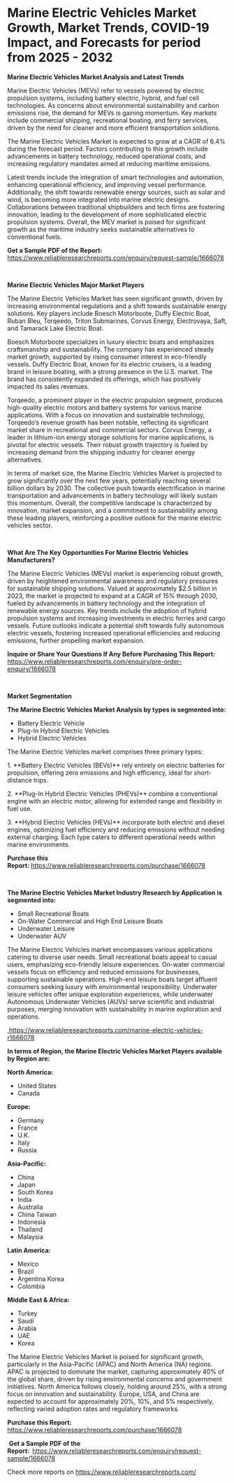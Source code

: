 <p><h1>Marine Electric Vehicles Market Growth, Market Trends, COVID-19 Impact, and Forecasts for period from 2025 - 2032</h1></p><p><strong>Marine Electric Vehicles Market Analysis and Latest Trends</strong></p>
<p><p>Marine Electric Vehicles (MEVs) refer to vessels powered by electric propulsion systems, including battery electric, hybrid, and fuel cell technologies. As concerns about environmental sustainability and carbon emissions rise, the demand for MEVs is gaining momentum. Key markets include commercial shipping, recreational boating, and ferry services, driven by the need for cleaner and more efficient transportation solutions. </p><p>The Marine Electric Vehicles Market is expected to grow at a CAGR of 6.4% during the forecast period. Factors contributing to this growth include advancements in battery technology, reduced operational costs, and increasing regulatory mandates aimed at reducing maritime emissions. </p><p>Latest trends include the integration of smart technologies and automation, enhancing operational efficiency, and improving vessel performance. Additionally, the shift towards renewable energy sources, such as solar and wind, is becoming more integrated into marine electric designs. Collaborations between traditional shipbuilders and tech firms are fostering innovation, leading to the development of more sophisticated electric propulsion systems. Overall, the MEV market is poised for significant growth as the maritime industry seeks sustainable alternatives to conventional fuels.</p></p>
<p><strong>Get a Sample PDF of the Report:&nbsp;</strong> <a href="https://www.reliableresearchreports.com/enquiry/request-sample/1666078?utm_campaign=3383&utm_medium=2&utm_source=Github&utm_content=ia&utm_term=30032025&utm_id=marine-electric-vehicles">https://www.reliableresearchreports.com/enquiry/request-sample/1666078</a></p>
<p>&nbsp;</p>
<p><strong>Marine Electric Vehicles Major Market Players</strong></p>
<p><p>The Marine Electric Vehicles Market has seen significant growth, driven by increasing environmental regulations and a shift towards sustainable energy solutions. Key players include Boesch Motorboote, Duffy Electric Boat, Ruban Bleu, Torqeedo, Triton Submarines, Corvus Energy, Electrovaya, Saft, and Tamarack Lake Electric Boat.</p><p>Boesch Motorboote specializes in luxury electric boats and emphasizes craftsmanship and sustainability. The company has experienced steady market growth, supported by rising consumer interest in eco-friendly vessels. Duffy Electric Boat, known for its electric cruisers, is a leading brand in leisure boating, with a strong presence in the U.S. market. The brand has consistently expanded its offerings, which has positively impacted its sales revenues.</p><p>Torqeedo, a prominent player in the electric propulsion segment, produces high-quality electric motors and battery systems for various marine applications. With a focus on innovation and sustainable technology, Torqeedo’s revenue growth has been notable, reflecting its significant market share in recreational and commercial sectors. Corvus Energy, a leader in lithium-ion energy storage solutions for marine applications, is pivotal for electric vessels. Their robust growth trajectory is fueled by increasing demand from the shipping industry for cleaner energy alternatives.</p><p>In terms of market size, the Marine Electric Vehicles Market is projected to grow significantly over the next few years, potentially reaching several billion dollars by 2030. The collective push towards electrification in marine transportation and advancements in battery technology will likely sustain this momentum. Overall, the competitive landscape is characterized by innovation, market expansion, and a commitment to sustainability among these leading players, reinforcing a positive outlook for the marine electric vehicles sector.</p></p>
<p>&nbsp;</p>
<p><strong>What Are The Key Opportunities For Marine Electric Vehicles Manufacturers?</strong></p>
<p><p>The Marine Electric Vehicles (MEVs) market is experiencing robust growth, driven by heightened environmental awareness and regulatory pressures for sustainable shipping solutions. Valued at approximately $2.5 billion in 2023, the market is projected to expand at a CAGR of 15% through 2030, fueled by advancements in battery technology and the integration of renewable energy sources. Key trends include the adoption of hybrid propulsion systems and increasing investments in electric ferries and cargo vessels. Future outlooks indicate a potential shift towards fully autonomous electric vessels, fostering increased operational efficiencies and reducing emissions, further propelling market expansion.</p></p>
<p><strong>Inquire or Share Your Questions If Any Before Purchasing This Report:</strong> <a href="https://www.reliableresearchreports.com/enquiry/pre-order-enquiry/1666078?utm_campaign=3383&utm_medium=2&utm_source=Github&utm_content=ia&utm_term=30032025&utm_id=marine-electric-vehicles">https://www.reliableresearchreports.com/enquiry/pre-order-enquiry/1666078</a></p>
<p>&nbsp;</p>
<p><strong>Market Segmentation</strong></p>
<p><strong>The Marine Electric Vehicles Market Analysis by types is segmented into:</strong></p>
<p><ul><li>Battery Electric Vehicle</li><li>Plug-In Hybrid Electric Vehicles</li><li>Hybrid Electric Vehicles</li></ul></p>
<p><p>The Marine Electric Vehicles market comprises three primary types: </p><p>1. **Battery Electric Vehicles (BEVs)** rely entirely on electric batteries for propulsion, offering zero emissions and high efficiency, ideal for short-distance trips. </p><p>2. **Plug-In Hybrid Electric Vehicles (PHEVs)** combine a conventional engine with an electric motor, allowing for extended range and flexibility in fuel use. </p><p>3. **Hybrid Electric Vehicles (HEVs)** incorporate both electric and diesel engines, optimizing fuel efficiency and reducing emissions without needing external charging. Each type caters to different operational needs within marine environments.</p></p>
<p><strong>Purchase this Report:&nbsp;</strong><a href="https://www.reliableresearchreports.com/purchase/1666078?utm_campaign=3383&utm_medium=2&utm_source=Github&utm_content=ia&utm_term=30032025&utm_id=marine-electric-vehicles">https://www.reliableresearchreports.com/purchase/1666078</a></p>
<p>&nbsp;</p>
<p><strong>The Marine Electric Vehicles Market Industry Research by Application is segmented into:</strong></p>
<p><ul><li>Small Recreational Boats</li><li>On-Water Commercial and High End Leisure Boats</li><li>Underwater Leisure</li><li>Underwater AUV</li></ul></p>
<p><p>The Marine Electric Vehicles market encompasses various applications catering to diverse user needs. Small recreational boats appeal to casual users, emphasizing eco-friendly leisure experiences. On-water commercial vessels focus on efficiency and reduced emissions for businesses, supporting sustainable operations. High-end leisure boats target affluent consumers seeking luxury with environmental responsibility. Underwater leisure vehicles offer unique exploration experiences, while underwater Autonomous Underwater Vehicles (AUVs) serve scientific and industrial purposes, merging innovation with sustainability in marine exploration and operations.</p></p>
<p><a href="https://www.reliableresearchreports.com/marine-electric-vehicles-r1666078?utm_campaign=3383&utm_medium=2&utm_source=Github&utm_content=ia&utm_term=30032025&utm_id=marine-electric-vehicles">&nbsp;https://www.reliableresearchreports.com/marine-electric-vehicles-r1666078</a></p>
<p><strong>In terms of Region, the Marine Electric Vehicles Market Players available by Region are:</strong></p>
<p>
    <p> <strong> North America: </strong>
        <ul>
            <li>United States</li>
            <li>Canada</li>
        </ul>
        </p> 
    <p> <strong> Europe: </strong>
        <ul>
            <li>Germany</li>
            <li>France</li>
            <li>U.K.</li>
            <li>Italy</li>
            <li>Russia</li>
        </ul>
        </p> 
    <p> <strong> Asia-Pacific: </strong>
        <ul>
            <li>China</li>
            <li>Japan</li>
            <li>South Korea</li>
            <li>India</li>
            <li>Australia</li>
            <li>China Taiwan</li>
            <li>Indonesia</li>
            <li>Thailand</li>
            <li>Malaysia</li>
        </ul>
        </p> 
    <p> <strong> Latin America: </strong>
        <ul>
            <li>Mexico</li>
            <li>Brazil</li>
            <li>Argentina Korea</li>
            <li>Colombia</li>
        </ul>
        </p> 
    <p> <strong> Middle East & Africa: </strong>
        <ul>
            <li>Turkey</li>
            <li>Saudi</li>
            <li>Arabia</li>
            <li>UAE</li>
            <li>Korea</li>
        </ul>
    </p>
    </p>
<p><p>The Marine Electric Vehicles Market is poised for significant growth, particularly in the Asia-Pacific (APAC) and North America (NA) regions. APAC is projected to dominate the market, capturing approximately 40% of the global share, driven by rising environmental concerns and government initiatives. North America follows closely, holding around 25%, with a strong focus on innovation and sustainability. Europe, USA, and China are expected to account for approximately 20%, 10%, and 5% respectively, reflecting varied adoption rates and regulatory frameworks.</p></p>
<p><strong>Purchase this Report: </strong><a href="https://www.reliableresearchreports.com/purchase/1666078?utm_campaign=3383&utm_medium=2&utm_source=Github&utm_content=ia&utm_term=30032025&utm_id=marine-electric-vehicles">https://www.reliableresearchreports.com/purchase/1666078</a></p>
<p>&nbsp;<strong>Get a Sample PDF of the Report:&nbsp;&nbsp;</strong><a href="https://www.reliableresearchreports.com/enquiry/request-sample/1666078?utm_campaign=3383&utm_medium=2&utm_source=Github&utm_content=ia&utm_term=30032025&utm_id=marine-electric-vehicles">https://www.reliableresearchreports.com/enquiry/request-sample/1666078</a></p>
<p><strong></strong></p>
<p>Check more reports on <a href="https://www.reliableresearchreports.com/?utm_campaign=3383&utm_medium=2&utm_source=Github&utm_content=ia&utm_term=30032025&utm_id=marine-electric-vehicles">https://www.reliableresearchreports.com/</a></p>